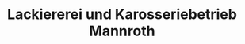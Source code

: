 ---
title: "Lackiererei und Karosseriebetrieb Mannroth"
url: /pegau/lackiererei-und-karosseriebetrieb-mannroth/
shop: Autowerkstatt
---